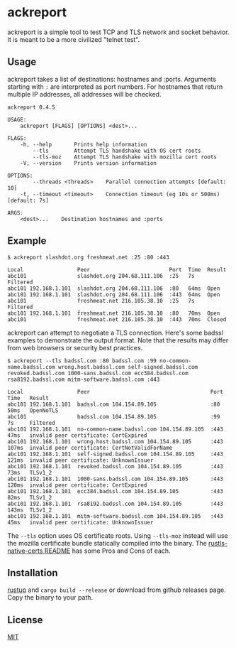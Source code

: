 # ackreport

ackreport is a simple tool to test TCP and TLS network and socket behavior.
It is meant to be a more civilized "telnet test".

## Usage

ackreport takes a list of destinations: hostnames and :ports.
Arguments starting with `:` are interpreted as port numbers.
For hostnames that return multiple IP addresses, all addresses will be checked.

```
ackreport 0.4.5

USAGE:
    ackreport [FLAGS] [OPTIONS] <dest>...

FLAGS:
    -h, --help       Prints help information
        --tls        Attempt TLS handshake with OS cert roots
        --tls-moz    Attempt TLS handshake with mozilla cert roots
    -V, --version    Prints version information

OPTIONS:
        --threads <threads>    Parallel connection attempts [default: 10]
    -t, --timeout <timeout>    Connection timeout (eg 10s or 500ms) [default: 7s]

ARGS:
    <dest>...    Destination hostnames and :ports
```

## Example

```
$ ackreport slashdot.org freshmeat.net :25 :80 :443
```

```
Local                 Peer                         Port  Time  Result
abc101                slashdot.org 204.68.111.106  :25   7s    Filtered
abc101 192.168.1.101  slashdot.org 204.68.111.106  :80   64ms  Open
abc101 192.168.1.101  slashdot.org 204.68.111.106  :443  64ms  Open
abc101                freshmeat.net 216.105.38.10  :25   7s    Filtered
abc101 192.168.1.101  freshmeat.net 216.105.38.10  :80   70ms  Open
abc101                freshmeat.net 216.105.38.10  :443  70ms  Closed
```

ackreport can attempt to negotiate a TLS connection.
Here's some badssl examples to demonstrate the output format.
Note that the results may differ from web browsers or security best practices.

```
$ ackreport --tls badssl.com :80 badssl.com :99 no-common-name.badssl.com wrong.host.badssl.com self-signed.badssl.com revoked.badssl.com 1000-sans.badssl.com ecc384.badssl.com rsa8192.badssl.com mitm-software.badssl.com :443
```

```
Local                 Peer                                      Port  Time   Result
abc101 192.168.1.101  badssl.com 104.154.89.105                 :80   50ms   OpenNoTLS
abc101                badssl.com 104.154.89.105                 :99   7s     Filtered
abc101 192.168.1.101  no-common-name.badssl.com 104.154.89.105  :443  47ms   invalid peer certificate: CertExpired
abc101 192.168.1.101  wrong.host.badssl.com 104.154.89.105      :443  107ms  invalid peer certificate: CertNotValidForName
abc101 192.168.1.101  self-signed.badssl.com 104.154.89.105     :443  121ms  invalid peer certificate: UnknownIssuer
abc101 192.168.1.101  revoked.badssl.com 104.154.89.105         :443  73ms   TLSv1_2
abc101 192.168.1.101  1000-sans.badssl.com 104.154.89.105       :443  120ms  invalid peer certificate: CertExpired
abc101 192.168.1.101  ecc384.badssl.com 104.154.89.105          :443  82ms   TLSv1_2
abc101 192.168.1.101  rsa8192.badssl.com 104.154.89.105         :443  143ms  TLSv1_2
abc101 192.168.1.101  mitm-software.badssl.com 104.154.89.105   :443  45ms   invalid peer certificate: UnknownIssuer
```

The `--tls` option uses OS certificate roots.
Using `--tls-moz` instead will use the mozilla certificate bundle statically compiled into the binary.
The [rustls-native-certs README](https://github.com/ctz/rustls-native-certs/blob/main/README.md) has some Pros and Cons of each.

## Installation

[rustup](https://www.rust-lang.org/learn/get-started) and `cargo build --release` or download from github releases page.
Copy the binary to your path.

## License
[MIT](https://choosealicense.com/licenses/mit/)
